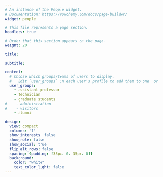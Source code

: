 ```yaml
---
# An instance of the People widget.
# Documentation: https://wowchemy.com/docs/page-builder/
widget: people

# This file represents a page section.
headless: true

# Order that this section appears on the page.
weight: 20

title:

subtitle:

content:
  # Choose which groups/teams of users to display.
  #   Edit `user_groups` in each user's profile to add them to one  or more of these groups.
  user_groups:
    - assistant professor
    - technician
    - graduate students
#    - administration
#    - visitors
    - alumni

design:
  view: compact
  columns: '1'
  show_interests: false
  show_role: false
  show_social: true
  flip_alt_rows: false
  spacing: {padding: [35px, 0, 35px, 0]}
  background:
    color: "white"
    text_color_light: false
---
```


